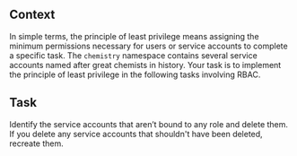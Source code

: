 ## Context

In simple terms, the principle of least privilege means assigning the minimum permissions necessary for users or service accounts to complete a specific task. The `chemistry` namespace contains several service accounts named after great chemists in history. Your task is to implement the principle of least privilege in the following tasks involving RBAC.

## Task


Identify the service accounts that aren’t bound to any role and delete them.
<br>
If you delete any service accounts that shouldn't have been deleted, recreate them.










